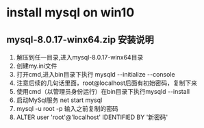 # install mysql on win10

## mysql-8.0.17-winx64.zip 安装说明

1. 解压到任一目录,进入mysql-8.0.17-winx64目录
2. 创建my.ini文件
3. 打开cmd,进入bin目录下执行 mysqld --initialize --console
4. 注意后续的几句话里面，root@localhost后面有初始密码，复制下来
5. 使用cmd（以管理员身份运行）在bin目录下执行mysqld --install
6. 启动MySql服务 net start mysql
7. mysql -u root -p  输入之前复制的密码
8. ALTER user 'root'@'localhost' IDENTIFIED BY '新密码'
